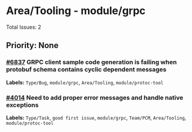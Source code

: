# Area/Tooling - module/grpc

Total Issues: 2

## Priority: None

### [#6837](https://github.com/ballerina-platform/ballerina-library/issues/6837) GRPC client sample code generation is failing when protobuf schema contains cyclic dependent messages
**Labels:** `Type/Bug`, `module/grpc`, `Area/Tooling`, `module/protoc-tool`

### [#4014](https://github.com/ballerina-platform/ballerina-library/issues/4014) Need to add proper error messages and handle native exceptions
**Labels:** `Type/Task`, `good first issue`, `module/grpc`, `Team/PCM`, `Area/Tooling`, `module/protoc-tool`

